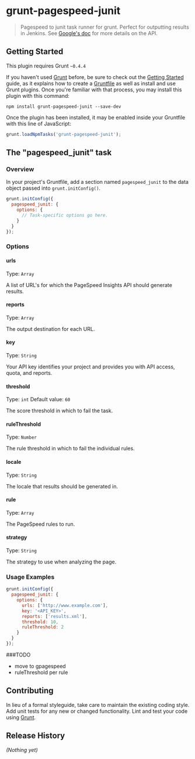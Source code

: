 # grunt-pagespeed-junit

> Pagespeed to junit task runner for grunt. Perfect for outputting results in Jenkins. See [Google's doc](https://developers.google.com/speed/docs/insights/v1/getting_started) for more details on the API.

## Getting Started
This plugin requires Grunt `~0.4.4`

If you haven't used [Grunt](http://gruntjs.com/) before, be sure to check out the [Getting Started](http://gruntjs.com/getting-started) guide, as it explains how to create a [Gruntfile](http://gruntjs.com/sample-gruntfile) as well as install and use Grunt plugins. Once you're familiar with that process, you may install this plugin with this command:

```shell
npm install grunt-pagespeed-junit --save-dev
```

Once the plugin has been installed, it may be enabled inside your Gruntfile with this line of JavaScript:

```js
grunt.loadNpmTasks('grunt-pagespeed-junit');
```

## The "pagespeed_junit" task

### Overview
In your project's Gruntfile, add a section named `pagespeed_junit` to the data object passed into `grunt.initConfig()`.

```js
grunt.initConfig({
  pagespeed_junit: {
    options: {
      // Task-specific options go here.
    }
  }
});
```

### Options

#### urls
Type: `Array`

A list of URL's for which the PageSpeed Insights API should generate results.

#### reports
Type: `Array`

The output destination for each URL.

#### key
Type: `String`

Your API key identifies your project and provides you with API access, quota, and reports.

#### threshold
Type: `int`
Default value: `60`

The score threshold in which to fail the task.

#### ruleThreshold
Type: `Number`

The rule threshold in which to fail the individual rules.

#### locale
Type: `String`

The locale that results should be generated in.

#### rule
Type: `Array`

The PageSpeed rules to run.

#### strategy
Type: `String`

The strategy to use when analyzing the page.

### Usage Examples

```js
grunt.initConfig({
  pagespeed_junit: {
    options: {
      urls: ['http://www.example.com'],
      key: '<API_KEY>',
      reports: ['results.xml'],
      threshold: 10,
      ruleThreshold: 2
    }
  }
});
```

###TODO

* move to gpagespeed
* ruleThreshold per rule


## Contributing
In lieu of a formal styleguide, take care to maintain the existing coding style. Add unit tests for any new or changed functionality. Lint and test your code using [Grunt](http://gruntjs.com/).

## Release History
_(Nothing yet)_
